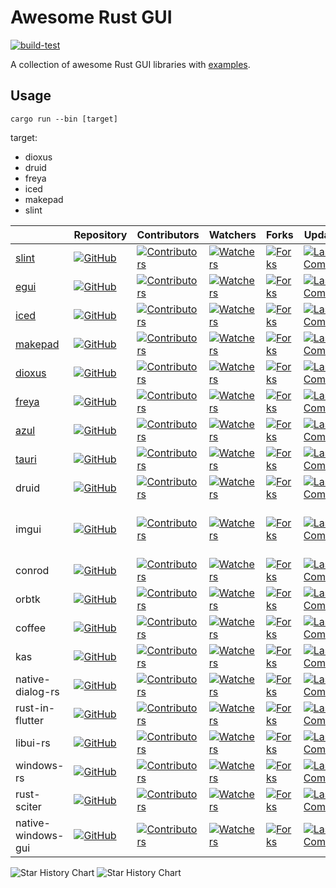 # Awesome Rust GUI

[![build-test](https://github.com/InsightopTech/awesome_rust_gui/actions/workflows/build_test.yml/badge.svg)](https://github.com/InsightopTech/awesome_rust_gui/actions/workflows/build_test.yml)

A collection of awesome Rust GUI libraries with [examples](./examples/).

## Usage

`cargo run --bin [target]`

target:

- dioxus
- druid
- freya
- iced
- makepad
- slint

|                                  | Repository                                                                                                                                          | Contributors                                                                                                                                                              | Watchers                                                                                                                                               | Forks                                                                                                                                         | Update                                                                                                                                                      | Package                                                                                                         | docs.rs                                                                                        | License                                                                                                                               |
| -------------------------------- | --------------------------------------------------------------------------------------------------------------------------------------------------- | ------------------------------------------------------------------------------------------------------------------------------------------------------------------------- | ------------------------------------------------------------------------------------------------------------------------------------------------------ | --------------------------------------------------------------------------------------------------------------------------------------------- | ----------------------------------------------------------------------------------------------------------------------------------------------------------- | --------------------------------------------------------------------------------------------------------------- | ---------------------------------------------------------------------------------------------- | ------------------------------------------------------------------------------------------------------------------------------------- |
| [slint](https://slint.dev)       | [![GitHub](https://img.shields.io/github/stars/slint-ui/slint)](https://github.com/slint-ui/slint/stargazers)                                       | [![Contributors](https://img.shields.io/github/contributors/slint-ui/slint)](https://github.com/slint-ui/slint/graphs/contributors)                                       | [![Watchers](https://img.shields.io/github/watchers/slint-ui/slint)](https://github.com/slint-ui/slint/watchers)                                       | [![Forks](https://img.shields.io/github/forks/slint-ui/slint)](https://github.com/slint-ui/slint/forks)                                       | [![Last Commit](https://img.shields.io/github/last-commit/slint-ui/slint)](https://github.com/slint-ui/slint/commits)                                       | [![Crates.io](https://img.shields.io/crates/d/slint)](https://crates.io/crates/slint)                           | [![docs.rs](https://docs.rs/slint/badge.svg)](https://docs.rs/slint)                           | [![license](https://img.shields.io/crates/l/slint)](https://github.com/slint-ui/slint/blob/master/LICENSE.md)                         |
| [egui](http://egui.rs/)          | [![GitHub](https://img.shields.io/github/stars/emilk/egui)](https://github.com/emilk/egui/stargazers)                                               | [![Contributors](https://img.shields.io/github/contributors/emilk/egui)](https://github.com/emilk/egui/graphs/contributors)                                               | [![Watchers](https://img.shields.io/github/watchers/emilk/egui)](https://github.com/emilk/egui/watchers)                                               | [![Forks](https://img.shields.io/github/forks/emilk/egui)](https://github.com/emilk/egui/forks)                                               | [![Last Commit](https://img.shields.io/github/last-commit/emilk/egui)](https://github.com/emilk/egui/commits)                                               | [![Crates.io](https://img.shields.io/crates/d/egui)](https://crates.io/crates/egui)                             | [![docs.rs](https://docs.rs/egui/badge.svg)](https://docs.rs/egui)                             | [![license](https://img.shields.io/crates/l/egui)](https://github.com/emilk/egui/blob/master/LICENSE-MIT)                             |
| [iced](https://iced.rs)          | [![GitHub](https://img.shields.io/github/stars/iced-rs/iced)](https://github.com/iced-rs/iced/stargazers)                                           | [![Contributors](https://img.shields.io/github/contributors/iced-rs/iced)](https://github.com/iced-rs/iced/graphs/contributors)                                           | [![Watchers](https://img.shields.io/github/watchers/iced-rs/iced)](https://github.com/iced-rs/iced/watchers)                                           | [![Forks](https://img.shields.io/github/forks/iced-rs/iced)](https://github.com/iced-rs/iced/forks)                                           | [![Last Commit](https://img.shields.io/github/last-commit/iced-rs/iced)](https://github.com/iced-rs/iced/commits)                                           | [![Crates.io](https://img.shields.io/crates/d/iced)](https://crates.io/crates/iced)                             | [![docs.rs](https://docs.rs/iced/badge.svg)](https://docs.rs/iced)                             | [![license](https://img.shields.io/crates/l/iced)](https://github.com/iced-rs/iced/blob/master/LICENSE)                               |
| [makepad](https://makepad.dev)   | [![GitHub](https://img.shields.io/github/stars/makepad/makepad)](https://github.com/makepad/makepad/stargazers)                                     | [![Contributors](https://img.shields.io/github/contributors/makepad/makepad)](https://github.com/makepad/makepad/graphs/contributors)                                     | [![Watchers](https://img.shields.io/github/watchers/makepad/makepad)](https://github.com/makepad/makepad/watchers)                                     | [![Forks](https://img.shields.io/github/forks/makepad/makepad)](https://github.com/makepad/makepad/forks)                                     | [![Last Commit](https://img.shields.io/github/last-commit/makepad/makepad)](https://github.com/makepad/makepad/commits)                                     | [![Crates.io](https://img.shields.io/crates/d/makepad)](https://crates.io/crates/makepad)                       | [![docs.rs](https://docs.rs/makepad/badge.svg)](https://docs.rs/makepad)                       | [![license](https://img.shields.io/crates/l/makepad)](https://github.com/makepad/makepad/blob/master/LICENSE)                         |
| [dioxus](https://dioxuslabs.com) | [![GitHub](https://img.shields.io/github/stars/DioxusLabs/dioxus)](https://github.com/DioxusLabs/dioxus/stargazers)                                 | [![Contributors](https://img.shields.io/github/contributors/DioxusLabs/dioxus)](https://github.com/DioxusLabs/dioxus/graphs/contributors)                                 | [![Watchers](https://img.shields.io/github/watchers/DioxusLabs/dioxus)](https://github.com/DioxusLabs/dioxus/watchers)                                 | [![Forks](https://img.shields.io/github/forks/DioxusLabs/dioxus)](https://github.com/DioxusLabs/dioxus/forks)                                 | [![Last Commit](https://img.shields.io/github/last-commit/DioxusLabs/dioxus)](https://github.com/DioxusLabs/dioxus/commits)                                 | [![Crates.io](https://img.shields.io/crates/d/dioxus)](https://crates.io/crates/dioxus)                         | [![docs.rs](https://docs.rs/dioxus/badge.svg)](https://docs.rs/dioxus)                         | [![license](https://img.shields.io/crates/l/dioxus)](https://github.com/DioxusLabs/dioxus/blob/main/LICENSE-APACHE)                   |
| [freya](https://freyaui.dev)     | [![GitHub](https://img.shields.io/github/stars/marc2332/freya)](https://github.com/marc2332/freya/stargazers/stargazers)                            | [![Contributors](https://img.shields.io/github/contributors/marc2332/freya)](https://github.com/marc2332/freya/graphs/contributors)                                       | [![Watchers](https://img.shields.io/github/watchers/marc2332/freya)](https://github.com/marc2332/freya/watchers)                                       | [![Forks](https://img.shields.io/github/forks/marc2332/freya)](https://github.com/marc2332/freya/forks)                                       | [![Last Commit](https://img.shields.io/github/last-commit/marc2332/freya)](https://github.com/marc2332/freya/commits)                                       | [![Crates.io](https://img.shields.io/crates/d/freya)](https://crates.io/crates/freya)                           | [![docs.rs](https://docs.rs/freya/badge.svg)](https://docs.rs/freya)                           | [![license](https://img.shields.io/crates/l/freya)](https://github.com/marc2332/freya/blob/main/LICENSE.md)                           |
| [azul](https://azul.rs)          | [![GitHub](https://img.shields.io/github/stars/fschutt/azul)](https://github.com/fschutt/azul/stargazers)                                           | [![Contributors](https://img.shields.io/github/contributors/fschutt/azul)](https://github.com/fschutt/azul/graphs/contributors)                                           | [![Watchers](https://img.shields.io/github/watchers/fschutt/azul)](https://github.com/fschutt/azul/watchers)                                           | [![Forks](https://img.shields.io/github/forks/fschutt/azul)](https://github.com/fschutt/azul/forks)                                           | [![Last Commit](https://img.shields.io/github/last-commit/fschutt/azul)](https://github.com/fschutt/azul/commits)                                           | [![Crates.io](https://img.shields.io/crates/d/azul)](https://crates.io/crates/azul)                             | [![docs.rs](https://docs.rs/azul/badge.svg)](https://docs.rs/azul)                             | [![license](https://img.shields.io/crates/l/azul)](https://github.com/fschutt/azul/blob/master/LICENSE)                               |
| [tauri](https://tauri.app)       | [![GitHub](https://img.shields.io/github/stars/tauri-apps/tauri)](https://github.com/tauri-apps/tauri/stargazers)                                   | [![Contributors](https://img.shields.io/github/contributors/tauri-apps/tauri)](https://github.com/tauri-apps/tauri/graphs/contributors)                                   | [![Watchers](https://img.shields.io/github/watchers/tauri-apps/tauri)](https://github.com/tauri-apps/tauri/watchers)                                   | [![Forks](https://img.shields.io/github/forks/tauri-apps/tauri)](https://github.com/tauri-apps/tauri/forks)                                   | [![Last Commit](https://img.shields.io/github/last-commit/tauri-apps/tauri)](https://github.com/tauri-apps/tauri/commits)                                   | [![Crates.io](https://img.shields.io/crates/d/tauri)](https://crates.io/crates/tauri)                           | [![docs.rs](https://docs.rs/tauri/badge.svg)](https://docs.rs/tauri)                           | [![license](https://img.shields.io/crates/l/tauri)](https://github.com/tauri-apps/tauri/blob/dev/LICENSE_MIT)                         |
| druid                            | [![GitHub](https://img.shields.io/github/stars/linebender/druid)](https://github.com/linebender/druid/stargazers)                                   | [![Contributors](https://img.shields.io/github/contributors/linebender/druid)](https://github.com/linebender/druid/graphs/contributors)                                   | [![Watchers](https://img.shields.io/github/watchers/linebender/druid)](https://github.com/linebender/druid/watchers)                                   | [![Forks](https://img.shields.io/github/forks/linebender/druid)](https://github.com/linebender/druid/forks)                                   | [![Last Commit](https://img.shields.io/github/last-commit/linebender/druid)](https://github.com/linebender/druid/commits)                                   | [![Crates.io](https://img.shields.io/crates/d/druid)](https://crates.io/crates/druid)                           | [![docs.rs](https://docs.rs/druid/badge.svg)](https://docs.rs/druid)                           | [![license](https://img.shields.io/crates/l/druid)](https://github.com/linebender/druid/blob/master/LICENSE)                          |
| imgui                            | [![GitHub](https://img.shields.io/github/stars/imgui-rs/imgui-rs)](https://github.com/imgui-rs/imgui-rs/stargazers)                                 | [![Contributors](https://img.shields.io/github/contributors/imgui-rs/imgui-rs)](https://github.com/imgui-rs/imgui-rs/graphs/contributors)                                 | [![Watchers](https://img.shields.io/github/watchers/imgui-rs/imgui-rs)](https://github.com/imgui-rs/imgui-rs/watchers)                                 | [![Forks](https://img.shields.io/github/forks/imgui-rs/imgui-rs)](https://github.com/imgui-rs/imgui-rs/forks)                                 | [![Last Commit](https://img.shields.io/github/last-commit/imgui-rs/imgui-rs)](https://github.com/imgui-rs/imgui-rs/commits)                                 | [![Crates.io](https://img.shields.io/crates/d/imgui)](https://crates.io/crates/imgui)                           | [![docs.rs](https://docs.rs/imgui/badge.svg)](https://docs.rs/imgui)                           | [![license](https://img.shields.io/crates/l/imgui)](https://github.com/imgui-rs/imgui-rs/blob/main/LICENSE                            |
| conrod                           | [![GitHub](https://img.shields.io/github/stars/PistonDevelopers/conrod)](https://github.com/PistonDevelopers/conrod/stargazers)                     | [![Contributors](https://img.shields.io/github/contributors/PistonDevelopers/conrod)](https://github.com/PistonDevelopers/conrod/graphs/contributors)                     | [![Watchers](https://img.shields.io/github/watchers/PistonDevelopers/conrod)](https://github.com/PistonDevelopers/conrod/watchers)                     | [![Forks](https://img.shields.io/github/forks/PistonDevelopers/conrod)](https://github.com/PistonDevelopers/conrod/forks)                     | [![Last Commit](https://img.shields.io/github/last-commit/PistonDevelopers/conrod)](https://githu.comb/PistonDevelopers/conrod/commits)                     | [![Crates.io](https://img.shields.io/crates/d/conrod)](https://crates.io/crates/conrod)                         | [![docs.rs](https://docs.rs/conrod/badge.svg)](https://docs.rs/conrod)                         | [![license](https://img.shields.io/crates/l/conrod)](https://github.com/PistonDevelopers/conrod/blob/master/LICENSE-MIT)              |
| orbtk                            | [![GitHub](https://img.shields.io/github/stars/redox-os/orbtk)](https://github.com/redox-os/orbtk/stargazers)                                       | [![Contributors](https://img.shields.io/github/contributors/redox-os/orbtk)](https://github.com/redox-os/orbtk/graphs/contributors)                                       | [![Watchers](https://img.shields.io/github/watchers/redox-os/orbtk)](https://github.com/redox-os/orbtk/watchers)                                       | [![Forks](https://img.shields.io/github/forks/redox-os/orbtk)](https://github.com/redox-os/orbtk/forks)                                       | [![Last Commit](https://img.shields.io/github/last-commit/redox-os/orbtk)](https://github.com/redox-os/orbtk/commits)                                       | [![Crates.io](https://img.shields.io/crates/d/orbtk)](https://crates.io/crates/orbtk)                           | [![docs.rs](https://docs.rs/orbtk/badge.svg)](https://docs.rs/orbtk)                           | [![license](https://img.shields.io/crates/l/orbtk)](https://github.com/redox-os/orbtk/blob/master/LICENSE)                            |
| coffee                           | [![GitHub](https://img.shields.io/github/stars/hecrj/coffee)](https://github.com/hecrj/coffee/stargazers)                                           | [![Contributors](https://img.shields.io/github/contributors/hecrj/coffee)](https://github.com/hecrj/coffee/graphs/contributors)                                           | [![Watchers](https://img.shields.io/github/watchers/hecrj/coffee)](https://github.com/hecrj/coffee/watchers)                                           | [![Forks](https://img.shields.io/github/forks/hecrj/coffee)](https://github.com/hecrj/coffee/forks)                                           | [![Last Commit](https://img.shields.io/github/last-commit/hecrj/coffee)](https://github.com/hecrj/coffee/commits)                                           | [![Crates.io](https://img.shields.io/crates/d/coffee)](https://crates.io/crates/coffee)                         | [![docs.rs](https://docs.rs/coffee/badge.svg)](https://docs.rs/coffee)                         | [![license](https://img.shields.io/crates/l/coffee)](https://github.com/hecrj/coffee/blob/master/LICENSE)                             |
| kas                              | [![GitHub](https://img.shields.io/github/stars/kas-gui/kas)](https://github.com/kas-gui/kas/stargazers)                                             | [![Contributors](https://img.shields.io/github/contributors/kas-gui/kas)](https://github.com/kas-gui/kas/graphs/contributors)                                             | [![Watchers](https://img.shields.io/github/watchers/kas-gui/kas)](https://github.com/kas-gui/kas/watchers)                                             | [![Forks](https://img.shields.io/github/forks/kas-gui/kas)](https://github.com/kas-gui/kas/forks)                                             | [![Last Commit](https://img.shields.io/github/last-commit/kas-gui/kas)](https://github.com/kas-gui/kas/commits)                                             | [![Crates.io](https://img.shields.io/crates/d/kas)](https://crates.io/crates/kas)                               | [![docs.rs](https://docs.rs/kas/badge.svg)](https://docs.rs/kas)                               | [![license](https://img.shields.io/crates/l/kas)](https://github.com/kas-gui/kas/blob/master/LICENSE)                                 |
| native-dialog-rs                 | [![GitHub](https://img.shields.io/github/stars/native-dialog-rs/native-dialog-rs)](https://github.com/native-dialog-rs/native-dialog-rs/stargazers) | [![Contributors](https://img.shields.io/github/contributors/native-dialog-rs/native-dialog-rs)](https://github.com/native-dialog-rs/native-dialog-rs/graphs/contributors) | [![Watchers](https://img.shields.io/github/watchers/native-dialog-rs/native-dialog-rs)](https://github.com/native-dialog-rs/native-dialog-rs/watchers) | [![Forks](https://img.shields.io/github/forks/native-dialog-rs/native-dialog-rs)](https://github.com/native-dialog-rs/native-dialog-rs/forks) | [![Last Commit](https://img.shields.io/github/last-commit/native-dialog-rs/native-dialog-rs)](https://github.com/native-dialog-rs/native-dialog-rs/commits) | [![Crates.io](https://img.shields.io/crates/d/native-dialog)](https://crates.io/crates/native-dialog)           | [![docs.rs](https://docs.rs/native-dialog/badge.svg)](https://docs.rs/native-dialog)           | [![license](https://img.shields.io/crates/l/native-dialog)](https://github.com/native-dialog-rs/native-dialog-rs/blob/master/LICENSE) |
| rust-in-flutter                  | [![GitHub](https://img.shields.io/github/stars/cunarist/rust-in-flutter)](https://github.com/cunarist/rust-in-flutter/stargazers)                   | [![Contributors](https://img.shields.io/github/contributors/cunarist/rust-in-flutter)](https://github.com/cunarist/rust-in-flutter/graphs/contributors)                   | [![Watchers](https://img.shields.io/github/watchers/cunarist/rust-in-flutter)](https://github.com/cunarist/rust-in-flutter/watchers)                   | [![Forks](https://img.shields.io/github/forks/cunarist/rust-in-flutter)](https://github.com/cunarist/rust-in-flutter/forks)                   | [![Last Commit](https://img.shields.io/github/last-commit/cunarist/rust-in-flutter)](https://github.com/cunarist/rust-in-flutter/commits)                   | [![Crates.io](https://img.shields.io/crates/d/rifs)](https://crates.io/crates/rifs)                             | [![docs.rs](https://docs.rs/rifs/badge.svg)](https://docs.rs/rifs)                             | [![license](https://img.shields.io/crates/l/rifs)](https://github.com/cunarist/rust-in-flutter/blob/master/LICENSE)                   |
| libui-rs                         | [![GitHub](https://img.shields.io/github/stars/rust-native-ui/libui-rs)](https://github.com/rust-native-ui/libui-rs/stargazers)                     | [![Contributors](https://img.shields.io/github/contributors/rust-native-ui/libui-rs)](https://github.com/rust-native-ui/libui-rs/graphs/contributors)                     | [![Watchers](https://img.shields.io/github/watchers/rust-native-ui/libui-rs)](https://github.com/rust-native-ui/libui-rs/watchers)                     | [![Forks](https://img.shields.io/github/forks/rust-native-ui/libui-rs)](https://github.com/rust-native-ui/libui-rs/forks)                     | [![Last Commit](https://img.shields.io/github/last-commit/rust-native-ui/libui-rs)](https://github.com/rust-native-ui/libui-rs/commits)                     | [![Crates.io](https://img.shields.io/crates/d/libui)](https://crates.io/crates/libui)                           | [![docs.rs](https://docs.rs/libui/badge.svg)](https://docs.rs/libui)                           | [![license](https://img.shields.io/crates/l/libui)](https://github.com/rust-native-ui/libui-rs/blob/trunk/LICENSE-MIT)                |
| windows-rs                       | [![GitHub](https://img.shields.io/github/stars/microsoft/windows-rs)](https://github.com/microsoft/windows-rs/stargazers)                           | [![Contributors](https://img.shields.io/github/contributors/microsoft/windows-rs)](https://github.com/microsoft/windows-rs/graphs/contributors)                           | [![Watchers](https://img.shields.io/github/watchers/microsoft/windows-rs)](https://github.com/microsoft/windows-rs/watchers)                           | [![Forks](https://img.shields.io/github/forks/microsoft/windows-rs)](https://github.com/microsoft/windows-rs/forks)                           | [![Last Commit](https://img.shields.io/github/last-commit/microsoft/windows-rs)](https://github.com/microsoft/windows-rs/commits)                           | [![Crates.io](https://img.shields.io/crates/d/windows)](https://crates.io/crates/windows)                       | [![docs.rs](https://docs.rs/windows/badge.svg)](https://docs.rs/windows)                       | [![license](https://img.shields.io/crates/l/windows)](https://github.com/microsoft/windows-rs/blob/master/license-mit)                |
| rust-sciter                      | [![GitHub](https://img.shields.io/github/stars/sciter-sdk/rust-sciter)](https://github.com/sciter-sdk/rust-sciter/stargazers)                       | [![Contributors](https://img.shields.io/github/contributors/sciter-sdk/rust-sciter)](https://github.com/sciter-sdk/rust-sciter/graphs/contributors)                       | [![Watchers](https://img.shields.io/github/watchers/sciter-sdk/rust-sciter)](https://github.com/sciter-sdk/rust-sciter/watchers)                       | [![Forks](https://img.shields.io/github/forks/sciter-sdk/rust-sciter)](https://github.com/sciter-sdk/rust-sciter/forks)                       | [![Last Commit](https://img.shields.io/github/last-commit/sciter-sdk/rust-sciter)](https://github.com/sciter-sdk/rust-sciter/commits)                       | [![Crates.io](https://img.shields.io/crates/d/sciter)](https://crates.io/crates/sciter)                         | [![docs.rs](https://docs.rs/sciter/badge.svg)](https://docs.rs/sciter)                         | [![license](https://img.shields.io/crates/l/sciter)](https://github.com/sciter-sdk/rust-sciter/blob/master/LICENSE)                   |
| native-windows-gui               | [![GitHub](https://img.shields.io/github/stars/gabdube/native-windows-gui)](https://github.com/gabdube/native-windows-gui/stargazers)               | [![Contributors](https://img.shields.io/github/contributors/gabdube/native-windows-gui)](https://github.com/gabdube/native-windows-gui/graphs/contributors)               | [![Watchers](https://img.shields.io/github/watchers/gabdube/native-windows-gui)](https://github.com/gabdube/native-windows-gui/watchers)               | [![Forks](https://img.shields.io/github/forks/gabdube/native-windows-gui)](https://github.com/gabdube/native-windows-gui/forks)               | [![Last Commit](https://img.shields.io/github/last-commit/gabdube/native-windows-gui)](https://github.com/gabdube/native-windows-gui/commits)               | [![Crates.io](https://img.shields.io/crates/d/native-windows-gui)](https://crates.io/crates/native-windows-gui) | [![docs.rs](https://docs.rs/native-windows-gui/badge.svg)](https://docs.rs/native-windows-gui) | [![license](https://img.shields.io/crates/l/native-windows-gui)](https://github.com/gabdube/native-windows-gui/blob/master/LICENSE)   |

<picture>

  <source media="(prefers-color-scheme: dark)" srcset="https://api.star-history.com/svg?repos=slint-ui/slint,emilk/egui,iced-rs/iced,makepad/makepad,DioxusLabs/dioxus,marc2332/freya,fschutt/azul,tauri-apps/tauri,linebender/druid,imgui-rs/imgui-rs,PistonDevelopers/conrod,redox-os/orbtk,hecrj/coffee,kas-gui/kas,native-dialog-rs/native-dialog-rs,cunarist/rust-in-flutter,rust-native-ui/libui-rs,microsoft/windows-rs,sciter-sdk/rust-sciter,gabdube/native-windows-gui&type=Timeline&theme=dark" />
  <source media="(prefers-color-scheme: light)" srcset="https://api.star-history.com/svg?repos=slint-ui/slint,emilk/egui,iced-rs/iced,makepad/makepad,DioxusLabs/dioxus,marc2332/freya,fschutt/azul,tauri-apps/tauri,linebender/druid,imgui-rs/imgui-rs,PistonDevelopers/conrod,redox-os/orbtk,hecrj/coffee,kas-gui/kas,native-dialog-rs/native-dialog-rs,cunarist/rust-in-flutter,rust-native-ui/libui-rs,microsoft/windows-rs,sciter-sdk/rust-sciter,gabdube/native-windows-gui&type=Timeline" />
  <img alt="Star History Chart" src="https://api.star-history.com/svg?repos=slint-ui/slint,emilk/egui,iced-rs/iced,makepad/makepad,DioxusLabs/dioxus,marc2332/freya,fschutt/azul,tauri-apps/tauri,linebender/druid,imgui-rs/imgui-rs,PistonDevelopers/conrod,redox-os/orbtk,hecrj/coffee,kas-gui/kas,native-dialog-rs/native-dialog-rs,cunarist/rust-in-flutter,rust-native-ui/libui-rs,microsoft/windows-rs,sciter-sdk/rust-sciter,gabdube/native-windows-gui&type=Timeline" />
</picture>

<picture>
  <source media="(prefers-color-scheme: dark)" srcset="https://api.star-history.com/svg?repos=slint-ui/slint,emilk/egui,iced-rs/iced,makepad/makepad,DioxusLabs/dioxus,marc2332/freya,fschutt/azul,tauri-apps/tauri,linebender/druid,imgui-rs/imgui-rs,PistonDevelopers/conrod,redox-os/orbtk,hecrj/coffee,kas-gui/kas,native-dialog-rs/native-dialog-rs,cunarist/rust-in-flutter,rust-native-ui/libui-rs,microsoft/windows-rs,sciter-sdk/rust-sciter,gabdube/native-windows-gui&type=Date&theme=dark" />
  <source media="(prefers-color-scheme: light)" srcset="https://api.star-history.com/svg?repos=slint-ui/slint,emilk/egui,iced-rs/iced,makepad/makepad,DioxusLabs/dioxus,marc2332/freya,fschutt/azul,tauri-apps/tauri,linebender/druid,imgui-rs/imgui-rs,PistonDevelopers/conrod,redox-os/orbtk,hecrj/coffee,kas-gui/kas,native-dialog-rs/native-dialog-rs,cunarist/rust-in-flutter,rust-native-ui/libui-rs,microsoft/windows-rs,sciter-sdk/rust-sciter,gabdube/native-windows-gui&type=Date" />
  <img alt="Star History Chart" src="https://api.star-history.com/svg?repos=slint-ui/slint,emilk/egui,iced-rs/iced,makepad/makepad,DioxusLabs/dioxus,marc2332/freya,fschutt/azul,tauri-apps/tauri,linebender/druid,imgui-rs/imgui-rs,PistonDevelopers/conrod,redox-os/orbtk,hecrj/coffee,kas-gui/kas,native-dialog-rs/native-dialog-rs,cunarist/rust-in-flutter,rust-native-ui/libui-rs,microsoft/windows-rs,sciter-sdk/rust-sciter,gabdube/native-windows-gui&type=Date" />
</picture>
